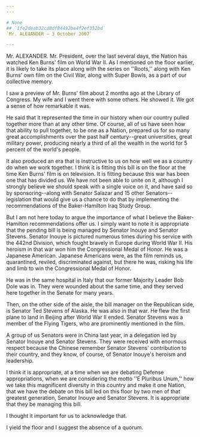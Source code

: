 ```yaml
---
---

# None
## `1fe2deab32cd8df84492be4f2ef352bd`
`Mr. ALEXANDER — 3 October 2007`

---
```



Mr. ALEXANDER. Mr. President, over the last several days, the Nation 
has watched Ken Burns' film on World War II. As I mentioned on the 
floor earlier, it is likely to take its place along with the series on 
''Roots,'' along with Ken Burns' own film on the Civil War, along with 
Super Bowls, as a part of our collective memory.

I saw a preview of Mr. Burns' film about 2 months ago at the Library 
of Congress. My wife and I went there with some others. He showed it. 
We got a sense of how remarkable it was.

He said that it represented the time in our history when our country 
pulled together more than at any other time. Of course, all of us have 
seen how that ability to pull together, to be one as a Nation, prepared 
us for so many great accomplishments over the past half century--great 
universities, great military power, producing nearly a third of all the 
wealth in the world for 5 percent of the world's people.

It also produced an era that is instructive to us on how well we as a 
country do when we work together. I think it is fitting this bill is on 
the floor at the time Ken Burns' film is on television. It is fitting 
because this war has been one that has divided us. We have not been 
able to unite on it, although I strongly believe we should speak with a 
single voice on it, and have said so by sponsoring--along with Senator 
Salazar and 15 other Senators--legislation that would give us a chance 
to do that by implementing the recommendations of the Baker-Hamilton 
Iraq Study Group.

But I am not here today to argue the importance of what I believe the 
Baker-Hamilton recommendations offer us. I simply want to note it is 
appropriate that the pending bill is being managed by Senator Inouye 
and Senator Stevens. Senator Inouye is pictured numerous times during 
his service with the 442nd Division, which fought bravely in Europe 
during World War II. His heroism in that war won him the Congressional 
Medal of Honor. He was a Japanese American. Japanese Americans were, as 
the film reminds us, quarantined, reviled, discriminated against, but 
there he was, risking his life and limb to win the Congressional Medal 
of Honor.



He was in the same hospital in Italy that our former Majority Leader 
Bob Dole was in. They were wounded about the same time, and they served 
here together in the Senate for many years.

Then, on the other side of the aisle, the bill manager on the 
Republican side, is Senator Ted Stevens of Alaska. He was also in that 
war. He flew the first plane to land in Beijing after World War II 
ended. Senator Stevens was a member of the Flying Tigers, who are 
prominently mentioned in the film.

A group of us Senators were in China last year, in a delegation led 
by Senator Inouye and Senator Stevens. They were received with enormous 
respect because the Chinese remember Senator Stevens' contribution to 
their country, and they know, of course, of Senator Inouye's heroism 
and leadership.

I think it is appropriate, at a time when we are debating Defense 
appropriations, when we are considering the motto ''E Pluribus Unum,'' 
how we take this magnificent diversity in this country and make it one 
Nation, that we have the debate on this bill led on this floor by two 
men of that greatest generation, Senator Inouye and Senator Stevens. It 
is appropriate that they be managing this bill.

I thought it important for us to acknowledge that.

I yield the floor and I suggest the absence of a quorum.